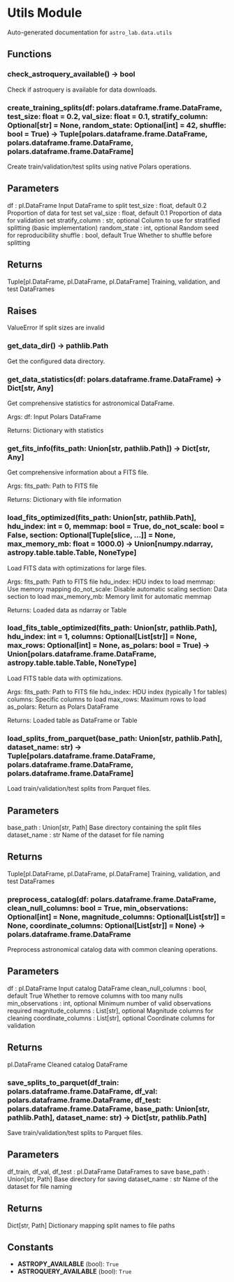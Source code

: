 # Utils Module

Auto-generated documentation for `astro_lab.data.utils`

## Functions

### check_astroquery_available() -> bool

Check if astroquery is available for data downloads.

### create_training_splits(df: polars.dataframe.frame.DataFrame, test_size: float = 0.2, val_size: float = 0.1, stratify_column: Optional[str] = None, random_state: Optional[int] = 42, shuffle: bool = True) -> Tuple[polars.dataframe.frame.DataFrame, polars.dataframe.frame.DataFrame, polars.dataframe.frame.DataFrame]

Create train/validation/test splits using native Polars operations.

Parameters
----------
df : pl.DataFrame
    Input DataFrame to split
test_size : float, default 0.2
    Proportion of data for test set
val_size : float, default 0.1
    Proportion of data for validation set
stratify_column : str, optional
    Column to use for stratified splitting (basic implementation)
random_state : int, optional
    Random seed for reproducibility
shuffle : bool, default True
    Whether to shuffle before splitting
    
Returns
-------
Tuple[pl.DataFrame, pl.DataFrame, pl.DataFrame]
    Training, validation, and test DataFrames
    
Raises
------
ValueError
    If split sizes are invalid

### get_data_dir() -> pathlib.Path

Get the configured data directory.

### get_data_statistics(df: polars.dataframe.frame.DataFrame) -> Dict[str, Any]

Get comprehensive statistics for astronomical DataFrame.

Args:
    df: Input Polars DataFrame

Returns:
    Dictionary with statistics

### get_fits_info(fits_path: Union[str, pathlib.Path]) -> Dict[str, Any]

Get comprehensive information about a FITS file.

Args:
    fits_path: Path to FITS file

Returns:
    Dictionary with file information

### load_fits_optimized(fits_path: Union[str, pathlib.Path], hdu_index: int = 0, memmap: bool = True, do_not_scale: bool = False, section: Optional[Tuple[slice, ...]] = None, max_memory_mb: float = 1000.0) -> Union[numpy.ndarray, astropy.table.table.Table, NoneType]

Load FITS data with optimizations for large files.

Args:
    fits_path: Path to FITS file
    hdu_index: HDU index to load
    memmap: Use memory mapping
    do_not_scale: Disable automatic scaling
    section: Data section to load
    max_memory_mb: Memory limit for automatic memmap

Returns:
    Loaded data as ndarray or Table

### load_fits_table_optimized(fits_path: Union[str, pathlib.Path], hdu_index: int = 1, columns: Optional[List[str]] = None, max_rows: Optional[int] = None, as_polars: bool = True) -> Union[polars.dataframe.frame.DataFrame, astropy.table.table.Table, NoneType]

Load FITS table data with optimizations.

Args:
    fits_path: Path to FITS file
    hdu_index: HDU index (typically 1 for tables)
    columns: Specific columns to load
    max_rows: Maximum rows to load
    as_polars: Return as Polars DataFrame

Returns:
    Loaded table as DataFrame or Table

### load_splits_from_parquet(base_path: Union[str, pathlib.Path], dataset_name: str) -> Tuple[polars.dataframe.frame.DataFrame, polars.dataframe.frame.DataFrame, polars.dataframe.frame.DataFrame]

Load train/validation/test splits from Parquet files.

Parameters
----------
base_path : Union[str, Path]
    Base directory containing the split files
dataset_name : str
    Name of the dataset for file naming
    
Returns
-------
Tuple[pl.DataFrame, pl.DataFrame, pl.DataFrame]
    Training, validation, and test DataFrames

### preprocess_catalog(df: polars.dataframe.frame.DataFrame, clean_null_columns: bool = True, min_observations: Optional[int] = None, magnitude_columns: Optional[List[str]] = None, coordinate_columns: Optional[List[str]] = None) -> polars.dataframe.frame.DataFrame

Preprocess astronomical catalog data with common cleaning operations.

Parameters
----------
df : pl.DataFrame
    Input catalog DataFrame
clean_null_columns : bool, default True
    Whether to remove columns with too many nulls
min_observations : int, optional
    Minimum number of valid observations required
magnitude_columns : List[str], optional
    Magnitude columns for cleaning
coordinate_columns : List[str], optional
    Coordinate columns for validation
    
Returns
-------
pl.DataFrame
    Cleaned catalog DataFrame

### save_splits_to_parquet(df_train: polars.dataframe.frame.DataFrame, df_val: polars.dataframe.frame.DataFrame, df_test: polars.dataframe.frame.DataFrame, base_path: Union[str, pathlib.Path], dataset_name: str) -> Dict[str, pathlib.Path]

Save train/validation/test splits to Parquet files.

Parameters
----------
df_train, df_val, df_test : pl.DataFrame
    DataFrames to save
base_path : Union[str, Path]
    Base directory for saving
dataset_name : str
    Name of the dataset for file naming
    
Returns
-------
Dict[str, Path]
    Dictionary mapping split names to file paths

## Constants

- **ASTROPY_AVAILABLE** (bool): `True`
- **ASTROQUERY_AVAILABLE** (bool): `True`

